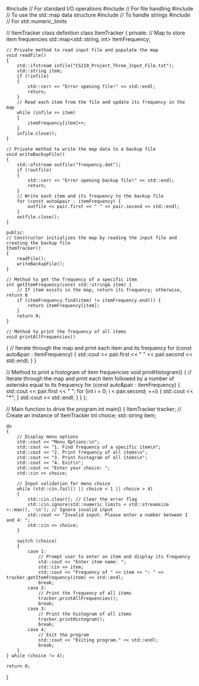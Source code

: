 #include <iostream>   // For standard I/O operations
#include <fstream>    // For file handling
#include <map>        // To use the std::map data structure
#include <string>     // To handle strings
#include <limits>     // For std::numeric_limits

// ItemTracker class definition
class ItemTracker
{
    private:
    // Map to store item frequencies
    std::map<std::string, int> itemFrequency;

    // Private method to read input file and populate the map
    void readFile()
    {
        std::ifstream infile("CS210_Project_Three_Input_File.txt");
        std::string item;
        if (!infile)
        {
            std::cerr << "Error opening file!" << std::endl;
            return;
        }
        // Read each item from the file and update its frequency in the map
        while (infile >> item)
        {
            itemFrequency[item]++;
        }
        infile.close();
    }

    // Private method to write the map data to a backup file
    void writeBackupFile()
    {
        std::ofstream outfile("frequency.dat");
        if (!outfile)
        {
            std::cerr << "Error opening backup file!" << std::endl;
            return;
        }
        // Write each item and its frequency to the backup file
        for (const auto&pair : itemFrequency) {
            outfile << pair.first << " " << pair.second << std::endl;
        }
        outfile.close();
    }

    public:
    // Constructor initializes the map by reading the input file and creating the backup file
    ItemTracker()
    {
        readFile();
        writeBackupFile();
    }

    // Method to get the frequency of a specific item
    int getItemFrequency(const std::string& item) {
        // If item exists in the map, return its frequency; otherwise, return 0
        if (itemFrequency.find(item) != itemFrequency.end()) {
            return itemFrequency[item];
        }
        return 0;
    }

    // Method to print the frequency of all items
    void printAllFrequencies()
{
    // Iterate through the map and print each item and its frequency
    for (const auto&pair : itemFrequency) {
        std::cout << pair.first << " " << pair.second << std::endl;
    }
}

// Method to print a histogram of item frequencies
void printHistogram()
{
    // Iterate through the map and print each item followed by a number of asterisks equal to its frequency
    for (const auto&pair : itemFrequency) {
        std::cout << pair.first << " ";
        for (int i = 0; i < pair.second; ++i)
        {
            std::cout << "*";
        }
        std::cout << std::endl;
    }
}
};

// Main function to drive the program
int main()
{
    ItemTracker tracker; // Create an instance of ItemTracker
    int choice;
    std::string item;

    do
    {
        // Display menu options
        std::cout << "Menu Options:\n";
        std::cout << "1. Find frequency of a specific item\n";
        std::cout << "2. Print frequency of all items\n";
        std::cout << "3. Print histogram of all items\n";
        std::cout << "4. Exit\n";
        std::cout << "Enter your choice: ";
        std::cin >> choice;

        // Input validation for menu choice
        while (std::cin.fail() || choice < 1 || choice > 4)
        {
            std::cin.clear(); // Clear the error flag
            std::cin.ignore(std::numeric_limits < std::streamsize >::max(), '\n'); // Ignore invalid input
            std::cout << "Invalid input. Please enter a number between 1 and 4: ";
            std::cin >> choice;
        }

        switch (choice)
        {
            case 1:
                // Prompt user to enter an item and display its frequency
                std::cout << "Enter item name: ";
                std::cin >> item;
                std::cout << "Frequency of " << item << ": " << tracker.getItemFrequency(item) << std::endl;
                break;
            case 2:
                // Print the frequency of all items
                tracker.printAllFrequencies();
                break;
            case 3:
                // Print the histogram of all items
                tracker.printHistogram();
                break;
            case 4:
                // Exit the program
                std::cout << "Exiting program." << std::endl;
                break;
        }
    } while (choice != 4);

    return 0;
}
